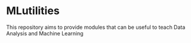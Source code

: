 # MLutilities
This repository aims to provide modules that can be useful to teach Data Analysis and Machine Learning
